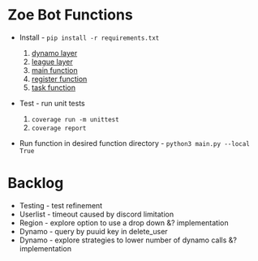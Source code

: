 # Zoe Bot Functions

- Install - `pip install -r requirements.txt`

  1. [dynamo layer](src/layers/dynamo)
  2. [league layer](src/layers/league)
  3. [main function](src/main)
  4. [register function](src/register)
  5. [task function](src/task)

- Test - run unit tests

  1. `coverage run -m unittest`
  2. `coverage report`

- Run function in desired function directory - `python3 main.py --local True`

# Backlog

- Testing - test refinement
- Userlist - timeout caused by discord limitation
- Region - explore option to use a drop down &? implementation
- Dynamo - query by puuid key in delete_user
- Dynamo - explore strategies to lower number of dynamo calls &? implementation

